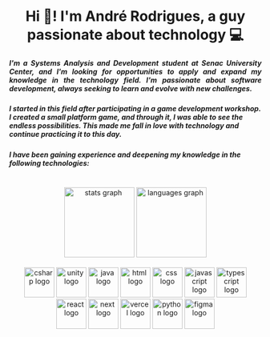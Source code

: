 <h1 align="center">Hi 👋! I'm André Rodrigues, a guy passionate about technology 💻 </h1>
<h5 align="justify"> I'm a Systems Analysis and Development student at Senac University Center, and I'm looking for opportunities to apply and expand my knowledge in the technology field. I'm passionate about software development, always seeking to learn and evolve with new challenges.</h5>
<h5> I started in this field after participating in a game development workshop. I created a small platform game, and through it, I was able to see the endless possibilities. This made me fall in love with technology and continue practicing it to this day. </h5> 
<h5> I have been gaining experience and deepening my knowledge in the following technologies:</h5>

<br>

<div align="center" collum=1>
  <img src="https://github-readme-stats.vercel.app/api?username=oandredev&hide_title=false&hide_rank=false&show_icons=true&include_all_commits=true&count_private=true&disable_animations=false&theme=tokyonight&locale=en&hide_border=false" height="140" alt="stats graph"  />
  <img src="https://github-readme-stats.vercel.app/api/top-langs?username=oandredev&locale=en&hide_title=false&layout=compact&card_width=320&langs_count=10&theme=tokyonight&hide_border=false" height="140" alt="languages graph"  />
</div>
  
<br> 

<div align="center">
    <img src="https://skillicons.dev/icons?i=cs" height="60" alt="csharp logo"  />
    <img src="https://skillicons.dev/icons?i=unity" height="60" alt="unity logo"  />
    <img src="https://skillicons.dev/icons?i=java" height="60" alt="java logo"  />
    <img src="https://skillicons.dev/icons?i=html" height="60" alt="html logo"  />
    <img src="https://skillicons.dev/icons?i=css" height="60" alt="css logo"  />
    <img src="https://skillicons.dev/icons?i=js" height="60" alt="javascript logo"  />
    <img src="https://skillicons.dev/icons?i=ts" height="60" alt="typescript logo"  />
    <img src="https://skillicons.dev/icons?i=react" height="60" alt="react logo"  />
    <img src="https://skillicons.dev/icons?i=next" height="60" alt="next logo"  />
    <img src="https://skillicons.dev/icons?i=vercel" height="60" alt="vercel logo"  />
    <img src="https://skillicons.dev/icons?i=python" height="60" alt="python logo"  />
    <img src="https://skillicons.dev/icons?i=figma" height="60" alt="figma logo"  />
</div>
    
<br>
<br>

